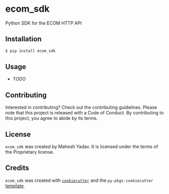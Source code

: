 # ecom_sdk

Python SDK for the ECOM HTTP API

## Installation

```bash
$ pip install ecom_sdk
```

## Usage

- TODO

## Contributing

Interested in contributing? Check out the contributing guidelines. Please note that this project is released with a Code of Conduct. By contributing to this project, you agree to abide by its terms.

## License

`ecom_sdk` was created by Mahesh Yadav. It is licensed under the terms of the Proprietary license.

## Credits

`ecom_sdk` was created with [`cookiecutter`](https://cookiecutter.readthedocs.io/en/latest/) and the `py-pkgs-cookiecutter` [template](https://github.com/py-pkgs/py-pkgs-cookiecutter).
